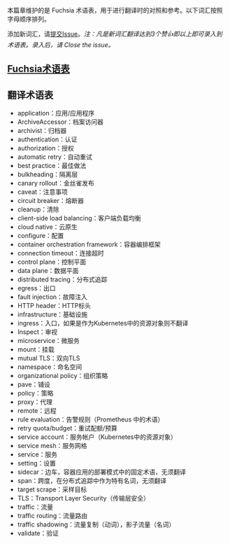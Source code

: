 
本篇章维护的是 Fuchsia 术语表，用于进行翻译时的对照和参考。以下词汇按照字母顺序排列。

添加新词汇，请[提交Issue](https://github.com/FuchsiaOS/FuchsiaOS-docs-zh_CN/issues/new)。*注：凡是新词汇翻译达到3个赞👍即以上即可录入到术语表。录入后，请 Close the issue。*



## [Fuchsia术语表](./glossary.md)



## 翻译术语表

- application：应用/应用程序
- ArchiveAccessor：档案访问器
- archivist：归档器
- authentication：认证
- authorization：授权
- automatic retry：自动重试
- best practice：最佳做法
- bulkheading：隔离层
- canary rollout：金丝雀发布
- caveat：注意事项
- circuit breaker：熔断器
- cleanup：清除
- client-side load balancing：客户端负载均衡
- cloud native：云原生
- configure：配置
- container orchestration framework：容器编排框架
- connection timeout：连接超时
- control plane：控制平面
- data plane：数据平面
- distributed tracing：分布式追踪
- egress：出口
- fault injection：故障注入
- HTTP header：HTTP标头
- infrastructure：基础设施
- ingress：入口，如果是作为Kubernetes中的资源对象则不翻译
- Inspect：审视
- microservice：微服务
- mount：挂载
- mutual TLS：双向TLS
- namespace：命名空间
- organizational policy：组织策略
- pave：铺设
- policy：策略
- proxy：代理
- remote：远程
- rule evaluation：告警规则（Prometheus 中的术语）
- retry quota/budget：重试配额/预算
- service account：服务帐户（Kubernetes中的资源对象）
- service mesh：服务网格
- service：服务
- setting：设置
- sidecar：边车，容器应用的部署模式中的固定术语，无须翻译
- span：跨度，在分布式追踪中作为特有名词，无须翻译
- target scrape：采样目标
- TLS：Transport Layer Security（传输层安全）
- traffic：流量
- traffic routing：流量路由
- traffic shadowing：流量复制（动词），影子流量（名词）
- validate：验证
